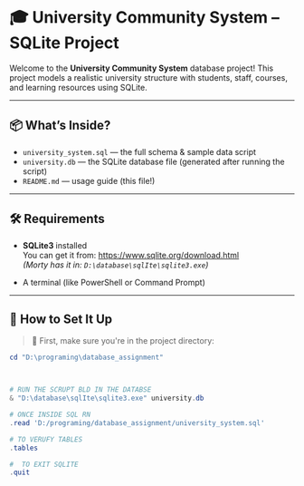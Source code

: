 # 🎓 University Community System – SQLite Project

Welcome to the **University Community System** database project! This project models a realistic university structure with students, staff, courses, and learning resources using SQLite.

---

## 📦 What’s Inside?

- `university_system.sql` — the full schema & sample data script
- `university.db` — the SQLite database file (generated after running the script)
- `README.md` — usage guide (this file!)

---

## 🛠 Requirements

- **SQLite3** installed  
  You can get it from: https://www.sqlite.org/download.html  
  _(Morty has it in: `D:\database\sqlIte\sqlite3.exe`)_

- A terminal (like PowerShell or Command Prompt)

---

## 🚀 How to Set It Up

> 📁 First, make sure you're in the project directory:

```powershell
cd "D:\programing\database_assignment"



# RUN THE SCRUPT BLD IN THE DATABSE 
& "D:\database\sqlIte\sqlite3.exe" university.db

# ONCE INSIDE SQL RN
.read 'D:/programing/database_assignment/university_system.sql'

# TO VERUFY TABLES 
.tables

#  TO EXIT SQLITE 
.quit 